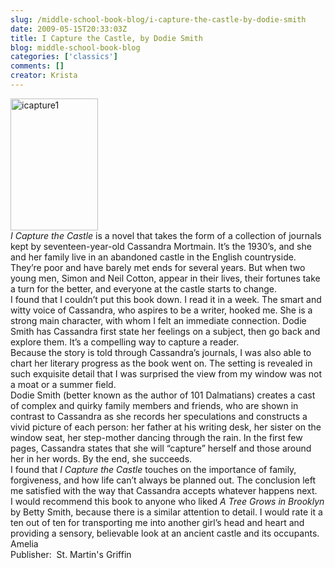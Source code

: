 ```yaml
---
slug: /middle-school-book-blog/i-capture-the-castle-by-dodie-smith
date: 2009-05-15T20:33:03Z
title: I Capture the Castle, by Dodie Smith
blog: middle-school-book-blog
categories: ['classics']
comments: []
creator: Krista
---
```


<img class="alignleft size-full wp-image-147" title="icapture1" src="https://res.cloudinary.com/center-for-teaching-learning/image/upload/v1637512944/icapture1.jpg.jpg" alt="icapture1" width="140" height="211"/><br /><em>I Capture the Castle</em> is a novel that takes the form of a collection of journals kept by seventeen-year-old Cassandra Mortmain. It’s the 1930’s, and she and her family live in an abandoned castle in the English countryside. They’re poor and have barely met ends for several years. But when two young men, Simon and Neil Cotton, appear in their lives, their fortunes take a turn for the better, and everyone at the castle starts to change.<br />I found that I couldn’t put this book down. I read it in a week. The smart and witty voice of Cassandra, who aspires to be a writer, hooked me. She is a strong main character, with whom I felt an immediate connection. Dodie Smith has Cassandra first state her feelings on a subject, then go back and explore them.  It’s a compelling way to capture a reader.<br />Because the story is told through Cassandra’s journals, I was also able to chart her literary progress as the book went on. The setting is revealed in such exquisite detail that I was surprised the view from my window was not a moat or a summer field.<br />Dodie Smith (better known as the author of 101 Dalmatians) creates a cast of complex and quirky family members and friends, who are shown in contrast to Cassandra as she records her speculations and constructs a vivid picture of each person: her father at his writing desk, her sister on the window seat, her step-mother dancing through the rain. In the first few pages, Cassandra states that she will “capture” herself and those around her in her words. By the end, she succeeds.<br />I found that <em>I Capture the Castle</em> touches on the importance of family, forgiveness, and how life can’t always be planned out. The conclusion left me satisfied with the way that Cassandra accepts whatever happens next.<br />I would recommend this book to anyone who liked <em>A Tree Grows in Brooklyn</em> by Betty Smith, because there is a similar attention to detail. I would rate it a ten out of ten for transporting me into another girl’s head and heart and providing a sensory, believable look at an ancient castle and its occupants.<br />Amelia<br />Publisher:  St. Martin's Griffin<br />
